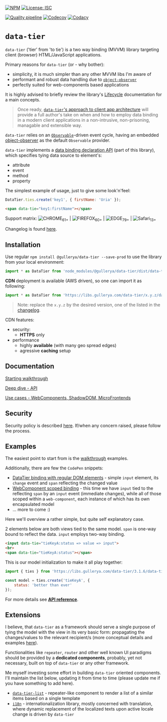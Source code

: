 [![NPM](https://img.shields.io/npm/v/@gullerya/data-tier.svg?label=npm)](https://www.npmjs.com/package/@gullerya/data-tier)
[![License: ISC](https://img.shields.io/badge/License-ISC-blue.svg)](./license.md)

[![Quality pipeline](https://github.com/gullerya/data-tier/workflows/Quality%20pipeline/badge.svg?branch=main)](https://github.com/gullerya/data-tier/actions?query=workflow%3A%22Quality+pipeline%22)
[![Codecov](https://img.shields.io/codecov/c/github/gullerya/data-tier/main.svg)](https://codecov.io/gh/gullerya/data-tier/branch/main)
[![Codacy](https://img.shields.io/codacy/grade/eb34053e002648519fd3a2d78c45677b.svg?logo=codacy)](https://app.codacy.com/app/gullerya/data-tier)

# `data-tier`

`data-tier` ('tier' from 'to tie') is a two way binding (MVVM) library targeting client (browser) HTML/JavaScript applications.

Primary reasons for `data-tier` (or - why bother):
- simplicity, it is much simpler than any other MVVM libs I'm aware of
- performant and robust data handling due to [`object-observer`](https://github.com/gullerya/object-observer)
- perfectly suited for web-components based applications

It is highly advised to briefly review the library's [Lifecycle](docs/lifecycle.md) documentation for a main concepts.

> Once ready, [`data-tier`'s approach to client app architecture](docs/client-app-architecture.md) will provide a full author's take on when and how to employ data binding in a modern client applications in a non-intrusive, non-prisoning, managable and extensible way.

`data-tier` relies on an [`Observable`](https://github.com/gullerya/object-observer/blob/main/docs/observable.md)-driven event cycle, having an embedded [object-observer](https://github.com/gullerya/object-observer) as the default `Observable` provider.

`data-tier` implements a [data binding declaration API](docs/api-tying-declaration.md) (part of this library), which specifies tying data source to element's:
- attribute
- event
- method
- property

The simplest example of usage, just to give some look'n'feel:
```js
DataTier.ties.create('key1', { firstName: 'Uria' });
```
```html
<span data-tie="key1:firstName"></span>
```

Support matrix:
![CHROME](https://cdnjs.cloudflare.com/ajax/libs/browser-logos/70.1.0/chrome/chrome_24x24.png)<sub>61+</sub> |
![FIREFOX](https://cdnjs.cloudflare.com/ajax/libs/browser-logos/70.1.0/firefox/firefox_24x24.png)<sub>60+</sub> |
![EDGE](https://cdnjs.cloudflare.com/ajax/libs/browser-logos/70.1.0/edge/edge_24x24.png)<sub>79+</sub> |
![Safari](https://cdnjs.cloudflare.com/ajax/libs/browser-logos/70.1.0/safari/safari_24x24.png)<sub>13+</sub>

Changelog is found [here](docs/changelog.md).

## Installation

Use regular `npm install @gullerya/data-tier --save-prod` to use the library from your local environment:
```js
import * as DataTier from 'node_modules/@gullerya/data-tier/dist/data-tier.min.js';
```

__CDN__ deployment is available (AWS driven), so one can import it as following:
```js
import * as DataTier from 'https://libs.gullerya.com/data-tier/x.y.z/data-tier.min.js';
```

> Note: replace the `x.y.z` by the desired version, one of the listed in the [changelog](docs/changelog.md).

CDN features:
- security:
  - __HTTPS__ only
- performance
  - highly __available__ (with many geo spread edges)
  - agressive __caching__ setup

## Documentation

[Starting walkthrough](docs/walkthrough.md)

[Deep dive - API](docs/api-reference.md)

[Use cases - WebComponents, ShadowDOM, MicroFrontends](docs/web-components.md)

## Security

Security policy is described [here](https://github.com/gullerya/data-tier/blob/main/docs/security.md). If/when any concern raised, please follow the process.

## Examples

The easiest point to start from is the [walkthrough](docs/walkthrough.md) examples.

Additionally, there are few the `CodePen` snippets:
- [DataTier binding with regular DOM elements](https://codepen.io/gullerya/pen/abdmebe) - simple `input` element, its `change` event and `span` reflecting the changed value
- [WebComponent scoped binding](https://codepen.io/gullerya/pen/xxZEvbK) - this time we have `input` tied to the reflecting `span` by an `input` event (immediate changes), while all of those scoped within a `web-component`, each instance of which has its own encapsulated model
- ... more to come :)

Here we'll overview a rather simple, but quite self explanatory case.

2 elements below are both views tied to the same model.
`span` is one-way bound to reflect the data.
`input` employs two-way binding.

```html
<input data-tie="tieKeyA:status => value => input">
<br>
<span data-tie="tieKeyA:status"></span>
```

This is our model initialization to make it all play together:

```js
import { ties } from 'https://libs.gullerya.com/data-tier/3.1.6/data-tier.js';

const model = ties.create('tieKeyA', {
	status: 'better than ever'
});
```

For more details see [__API reference__](docs/api-reference.md).

## Extensions

I believe, that `data-tier` as a framework should serve a single purpose of tying the model with the view in its very basic form: propagating the changes/values to the relevant recipient/s (more conceptual details and examples [here](docs/client-app-architecture.md)).

Functionalities like `repeater`, `router` and other well known UI paradigms should be provided by a __dedicated components__, probably, yet not necessary, built on top of `data-tier` or any other framework.

Me myself investing some effort in building `data-tier` oriented components. I'll maintain the list below, updating it from time to time (please update me if you have something to add here).
* [`data-tier-list`](https://www.npmjs.com/package/data-tier-list) - repeater-like component to render a list of a similar items based on a single template
* [`i18n`](https://www.npmjs.com/package/@gullerya/i18n) - internationalization library, mostly concerned with translation, where dynamic replacement of the localized texts upon active locale change is driven by `data-tier`
